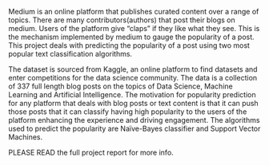  Medium is an online platform that publishes curated content over a range of topics. There are many contributors(authors) that post their blogs on medium. Users of the platform give “claps” if they like what they see. This is the mechanism implemented by medium to gauge the popularity of a post. This project deals with predicting the popularity of a post using two most popular text classification algorithms.
 
 The dataset is sourced from Kaggle, an online platform to find datasets and enter competitions for the data science community. The data is a collection of 337 full length blog posts on the topics of Data Science, Machine Learning and Artificial Intelligence. The motivation for popularity prediction for any platform that deals with blog posts or text content is that it can push those posts that it can classify having high popularity to the users of the platform enhancing the experience and driving engagement. The algorithms used to predict the popularity are Naïve-Bayes classifier and Support Vector Machines.
 
 PLEASE READ the full project report for more info.
